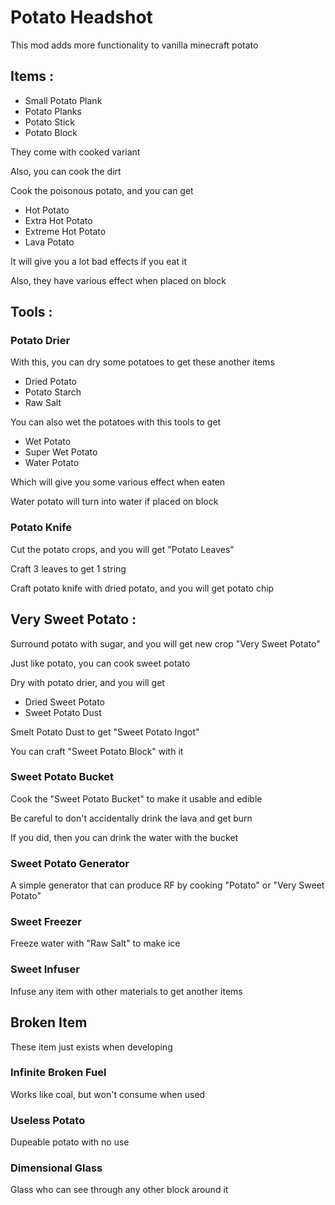 # Potato Headshot

This mod adds more functionality to vanilla minecraft potato



## Items :
- Small Potato Plank
- Potato Planks
- Potato Stick
- Potato Block

They come with cooked variant

Also, you can cook the dirt

Cook the poisonous potato, and you can get
- Hot Potato
- Extra Hot Potato
- Extreme Hot Potato
- Lava Potato

It will give you a lot bad effects if you eat it

Also, they have various effect when placed on block



## Tools :

### Potato Drier

With this, you can dry some potatoes to get these another items
- Dried Potato
- Potato Starch
- Raw Salt

You can also wet the potatoes with this tools to get
- Wet Potato
- Super Wet Potato
- Water Potato

Which will give you some various effect when eaten

Water potato will turn into water if placed on block

### Potato Knife

Cut the potato crops, and you will get "Potato Leaves"

Craft 3 leaves to get 1 string

Craft potato knife with dried potato, and you will get potato chip



## Very Sweet Potato :
Surround potato with sugar, and you will get new crop "Very Sweet Potato"

Just like potato, you can cook sweet potato

Dry with potato drier, and you will get
- Dried Sweet Potato
- Sweet Potato Dust

Smelt Potato Dust to get "Sweet Potato Ingot"

You can craft "Sweet Potato Block" with it

### Sweet Potato Bucket
Cook the "Sweet Potato Bucket" to make it usable and edible

Be careful to don't accidentally drink the lava and get burn

If you did, then you can drink the water with the bucket

### Sweet Potato Generator
A simple generator that can produce RF by cooking "Potato" or "Very Sweet Potato"

### Sweet Freezer
Freeze water with "Raw Salt" to make ice

### Sweet Infuser
Infuse any item with other materials to get another items

## Broken Item

These item just exists when developing

### Infinite Broken Fuel
Works like coal, but won't consume when used

### Useless Potato
Dupeable potato with no use

### Dimensional Glass
Glass who can see through any other block around it